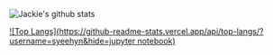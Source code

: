 ![Jackie's github stats](https://github-readme-stats.vercel.app/api?username=syeehyn&hide=stars,prs,issues,contribs&count_private=true&show_icons=true)

[![Top Langs](https://github-readme-stats.vercel.app/api/top-langs/?username=syeehyn&hide=jupyter notebook)](https://github.com/anuraghazra/github-readme-stats)
